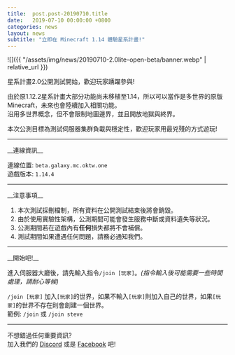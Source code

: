 ```yaml
---
title:  post.post-20190710.title
date:   2019-07-10 00:00:00 +0800
categories: news
layout: news
subtitle: "立即在 Minecraft 1.14 體驗星系計畫!"
---
```


![]({{ "/assets/img/news/20190710-2.0lite-open-beta/banner.webp" | relative_url }})

星系計畫2.0公開測試開始，歡迎玩家踴躍參與!  

由於原1.12.2星系計畫大部分功能尚未移植至1.14，所以可以當作是多世界的原版 Minecraft，未來也會陸續加入相關功能。  
沿用多世界概念，但不會限制地圖邊界，並且開放地獄與終界。

本次公測目標為測試伺服器集群負載與穩定性，歡迎玩家用最兇殘的方式遊玩!

<hr class="sub">
__連線資訊__

連線位置: `beta.galaxy.mc.oktw.one`  
遊戲版本: `1.14.4`

<hr class="sub">
__注意事項__

1. 本次測試採刪檔制，所有資料在公開測試結束後將會銷毀。  
2. 由於使用實驗性架構，公測期間可能會發生服務中斷或資料遺失等狀況。  
3. 公測期間若在遊戲內有**任何**損失都將不會補償。  
4. 測試期間如果遭遇任何問題，請務必通知我們。  

<hr class="sub">
__開始吧!__

進入伺服器大廳後，請先輸入指令`/join [玩家]`。*(指令輸入後可能需要一些時間處理，請耐心等候)*

`/join [玩家]` 加入`[玩家]`的世界，如果不輸入`[玩家]`則加入自己的世界，如果`[玩家]`的世界不存在則會創建一個世界。  
範例: `/join` 或 `/join steve`

<hr class="sub">

不想錯過任何重要資訊?  
加入我們的 [Discord](https://discord.gg/E74tcJC) 或是 [Facebook](https://www.facebook.com/oktw.mc) 吧!
